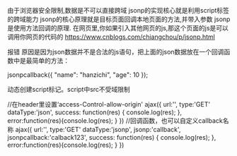 由于浏览器安全限制,数据是不可以直接跨域
jsonp的实现核心就是利用script标签的跨域能力
jsonp的核心原理就是目标页面回调本地页面的方法,并带入参数
jsonp是使用方法回调的原理.
在网页里,你如果引入其他网页的js,那这个页面的js是可以调用你网页的代码的
https://www.cnblogs.com/chiangchou/p/jsonp.html
<body>
 <script src='http://libs.baidu.com/jquery/2.0.0/jquery.min.js'></script>
 <script type="text/javascript">
 var s = document.createElement('script');
 s.src = 'http://localhost:8080/a.json';
 document.body.appendChild(s);
</script>
</body>

报错  原因是因为json数据并不是合法的js语句，把上面的json数据放在一个回调函数中是最简单的方法：
<body>
 <script src='http://libs.baidu.com/jquery/2.0.0/jquery.min.js'></script>
 <script type="text/javascript">
 function jsonpcallback(json) {
  console.log(json);
 }
 var s = document.createElement('script');
 s.src = 'http://localhost:8080/a.json';
 document.body.appendChild(s);
 </script>
</body> 
jsonpcallback({
 "name": "hanzichi",
 "age": 10
});




动态创建script标记。script中src不受域限制

//在header里设置‘access-Control-allow-origin'
ajax({
    url:'',
    type:'GET'
    dataType:'json',
  success: function(res) { console.log(res);   },
  error:function(res){console.log(res);    }
})
//回调函数，也可以自定义callback名称
ajax({
    url:'',
    type:'GET'
    dataType:'jsonp',
    jsonp:'callback',
    jsonpcallback:'calback123',
     success: function(res) { console.log(res);   },
     error:function(res){console.log(res);    }
})
